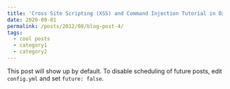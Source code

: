 ```yaml
---
title: 'Cross Site Scripting (XSS) and Command Injection Tutorial in Ozark'
date: 2020-09-01
permalink: /posts/2012/08/blog-post-4/
tags:
  - cool posts
  - category1
  - category2
---
```


This post will show up by default. To disable scheduling of future posts, edit `config.yml` and set `future: false`. 
